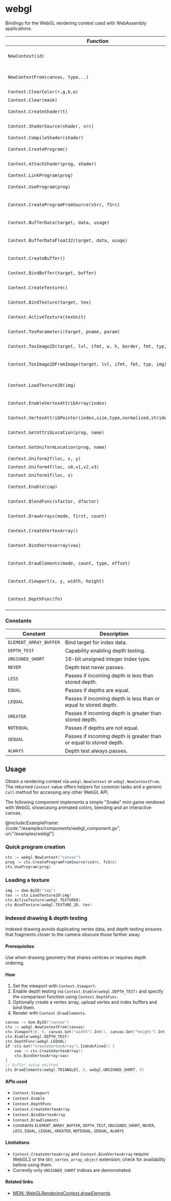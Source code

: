 # webgl

Bindings for the WebGL rendering context used with WebAssembly applications.

| Function | Description |
| --- | --- |
| `NewContext(id)` | Obtain a context from a canvas element by id. |
| `NewContextFrom(canvas, type...)` | Derive a context from an existing canvas value. |
| `Context.ClearColor(r,g,b,a)` | Set the clear color. |
| `Context.Clear(mask)` | Clear buffers. |
| `Context.CreateShader(t)` | Create a shader object. |
| `Context.ShaderSource(shader, src)` | Provide GLSL source for a shader. |
| `Context.CompileShader(shader)` | Compile a shader. |
| `Context.CreateProgram()` | Create a program object. |
| `Context.AttachShader(prog, shader)` | Attach a shader to a program. |
| `Context.LinkProgram(prog)` | Link a program. |
| `Context.UseProgram(prog)` | Use a program for rendering. |
| `Context.CreateProgramFromSource(vSrc, fSrc)` | Compile shaders and link into a program. |
| `Context.BufferData(target, data, usage)` | Upload data to a buffer object. |
| `Context.BufferDataFloat32(target, data, usage)` | Upload float32 slice data via `js.Float32Array`. |
| `Context.CreateBuffer()` | Create a buffer object. |
| `Context.BindBuffer(target, buffer)` | Bind a buffer to a target. |
| `Context.CreateTexture()` | Create a texture object. |
| `Context.BindTexture(target, tex)` | Bind a texture to a target. |
| `Context.ActiveTexture(texUnit)` | Select the active texture unit. |
| `Context.TexParameteri(target, pname, param)` | Set texture parameters. |
| `Context.TexImage2D(target, lvl, ifmt, w, h, border, fmt, typ, pixels)` | Upload pixel data to a texture. |
| `Context.TexImage2DFromImage(target, lvl, ifmt, fmt, typ, img)` | Upload an image/video/canvas to a texture. |
| `Context.LoadTexture2D(img)` | Create and initialize a 2D texture from an image. |
| `Context.EnableVertexAttribArray(index)` | Enable a vertex attribute. |
| `Context.VertexAttribPointer(index,size,type,normalized,stride,offset)` | Specify vertex attribute layout. |
| `Context.GetAttribLocation(prog, name)` | Retrieve attribute location. |
| `Context.GetUniformLocation(prog, name)` | Retrieve uniform location. |
| `Context.Uniform2f(loc, x, y)` | Set a vec2 uniform. |
| `Context.Uniform4f(loc, v0,v1,v2,v3)` | Set a vec4 uniform. |
| `Context.Uniform1f(loc, x)` | Set a float uniform. |
| `Context.Enable(cap)` | Enable a WebGL capability. |
| `Context.BlendFunc(sfactor, dfactor)` | Define pixel blending factors. |
| `Context.DrawArrays(mode, first, count)` | Render primitives from array data. |
| `Context.CreateVertexArray()` | Create a vertex array object. |
| `Context.BindVertexArray(vao)` | Bind a vertex array object. |
| `Context.DrawElements(mode, count, type, offset)` | Render primitives using an index buffer. |
| `Context.Viewport(x, y, width, height)` | Set viewport dimensions. |
| `Context.DepthFunc(fn)` | Specify the depth comparison function. |

### Constants

| Constant | Description |
| --- | --- |
| `ELEMENT_ARRAY_BUFFER` | Bind target for index data. |
| `DEPTH_TEST` | Capability enabling depth testing. |
| `UNSIGNED_SHORT` | 16-bit unsigned integer index type. |
| `NEVER` | Depth test never passes. |
| `LESS` | Passes if incoming depth is less than stored depth. |
| `EQUAL` | Passes if depths are equal. |
| `LEQUAL` | Passes if incoming depth is less than or equal to stored depth. |
| `GREATER` | Passes if incoming depth is greater than stored depth. |
| `NOTEQUAL` | Passes if depths are not equal. |
| `GEQUAL` | Passes if incoming depth is greater than or equal to stored depth. |
| `ALWAYS` | Depth test always passes. |

## Usage

Obtain a rendering context via `webgl.NewContext` or `webgl.NewContextFrom`. The
returned `Context` value offers helpers for common tasks and a generic `Call`
method for accessing any other WebGL API.

The following component implements a simple "Snake" mini game rendered with
WebGL showcasing animated colors, blending and an interactive canvas.

@include:ExampleFrame:{code:"/examples/components/webgl_component.go", uri:"/examples/webgl"}

### Quick program creation

```go
ctx := webgl.NewContext("canvas")
prog := ctx.CreateProgramFromSource(vsSrc, fsSrc)
ctx.UseProgram(prog)
```

### Loading a texture

```go
img := dom.ByID("img")
tex := ctx.LoadTexture2D(img)
ctx.ActiveTexture(webgl.TEXTURE0)
ctx.BindTexture(webgl.TEXTURE_2D, tex)
```

### Indexed drawing & depth testing

Indexed drawing avoids duplicating vertex data, and depth testing ensures that
fragments closer to the camera obscure those farther away.

#### Prerequisites

Use when drawing geometry that shares vertices or requires depth ordering.

#### How

1. Set the viewport with `Context.Viewport`.
2. Enable depth testing via `Context.Enable(webgl.DEPTH_TEST)` and specify the
   comparison function using `Context.DepthFunc`.
3. Optionally create a vertex array, upload vertex and index buffers and bind them.
4. Render with `Context.DrawElements`.

```go
canvas := dom.ByID("canvas")
ctx := webgl.NewContextFrom(canvas)
ctx.Viewport(0, 0, canvas.Get("width").Int(), canvas.Get("height").Int())
ctx.Enable(webgl.DEPTH_TEST)
ctx.DepthFunc(webgl.LEQUAL)
if !ctx.Get("createVertexArray").IsUndefined() {
    vao := ctx.CreateVertexArray()
    ctx.BindVertexArray(vao)
}
// buffer setup omitted
ctx.DrawElements(webgl.TRIANGLES, 6, webgl.UNSIGNED_SHORT, 0)
```

#### APIs used

- `Context.Viewport`
- `Context.Enable`
- `Context.DepthFunc`
- `Context.CreateVertexArray`
- `Context.BindVertexArray`
- `Context.DrawElements`
- constants `ELEMENT_ARRAY_BUFFER`, `DEPTH_TEST`, `UNSIGNED_SHORT`, `NEVER`, `LESS`, `EQUAL`, `LEQUAL`, `GREATER`, `NOTEQUAL`, `GEQUAL`, `ALWAYS`

#### Limitations

- `Context.CreateVertexArray` and `Context.BindVertexArray` require WebGL2 or
  the `OES_vertex_array_object` extension; check for availability before using
  them.
- Currently only `UNSIGNED_SHORT` indices are demonstrated.

#### Related links

- [MDN: WebGLRenderingContext.drawElements](https://developer.mozilla.org/docs/Web/API/WebGLRenderingContext/drawElements)

